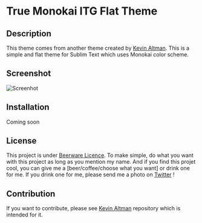 # True Monokai ITG Flat Theme

## Description

This theme comes from another theme created by [Kevin Altman](https://github.com/itsthatguy/theme-itg-flat). This is a simple and flat theme for Sublim Text which uses Monokai color scheme.

## Screenshot

![Screenhot](http://imgur.com/tKXdtcU)

## Installation

Coming soon

## License

This project is under [Beerware Licence](http://www.wikiwand.com/en/Beerware). To make simple, do what you want with this project as long as you mention my name. And if you find this projet cool, you can give me a [beer/coffee/choose what you want] or drink one for me. If you drink one for me, please send me a photo on [Twitter](https://twitter.com/Dusterherz) !

## Contribution

If you want to contribute, please see [Kevin Altman](https://github.com/itsthatguy/theme-itg-flat) repository which is intended for it.
